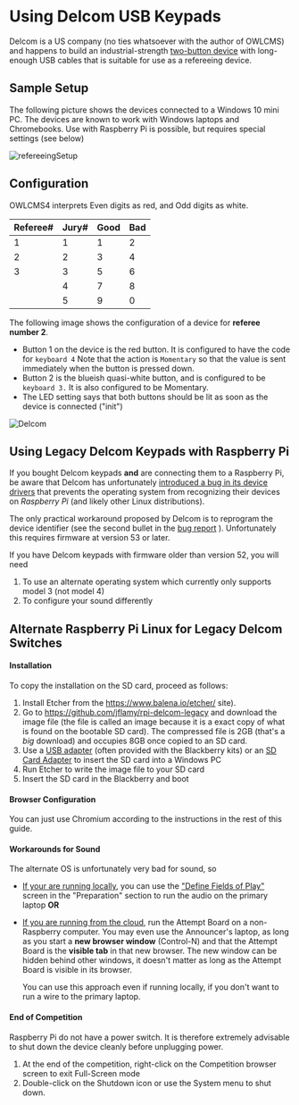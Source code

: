 # Using Delcom USB Keypads

Delcom is a US company (no ties whatsoever with the author of OWLCMS) and happens to build an industrial-strength [two-button device](http://www.delcomproducts.com/productdetails.asp?PartNumber=706502-5M) with long-enough USB cables that is suitable for use as a refereeing device. 

## Sample Setup

The following picture shows the devices connected to a Windows 10 mini PC.  The devices are known to work with Windows laptops and Chromebooks.  Use with Raspberry Pi is possible, but requires special settings (see below)

![refereeingSetup](img/equipment/refereeingSetup.jpg)

## Configuration

OWLCMS4 interprets Even digits as red, and Odd digits as white. 

| Referee# | Jury# | Good | Bad  |
| -------- | ----- | ---- | ---- |
| 1        | 1     | 1    | 2    |
| 2        | 2     | 3    | 4    |
| 3        | 3     | 5    | 6    |
|          | 4     | 7    | 8    |
|          | 5     | 9    | 0    |

The following image shows the configuration of a device for **referee number 2**.

- Button 1 on the device is the red button. It is configured to have the code for `keyboard 4`  Note that the action is `Momentary` so that the value is sent immediately when the button is pressed down.
- Button 2 is the blueish quasi-white button, and is configured to be `keyboard 3.`  It is also configured to be Momentary.
- The LED setting says that both buttons should be lit as soon as the device is connected ("init")

![Delcom](img/equipment/Untitled.png)

## Using Legacy Delcom Keypads with Raspberry Pi

If you bought Delcom keypads **and** are connecting them to a Raspberry Pi,  be aware that Delcom has unfortunately [introduced a bug in its device drivers](http://www.delcomproducts.com/webnote.asp?id=3) that prevents the operating system from recognizing their devices on *Raspberry Pi* (and likely other Linux distributions).

The only practical workaround proposed by Delcom is to reprogram the device identifier (see the second bullet in the [bug report](http://www.delcomproducts.com/webnote.asp?id=3) ).  Unfortunately this requires firmware at version 53 or later.

If you have Delcom keypads with firmware older than version 52, you will need 

1. To use an alternate operating system which currently only supports model 3 (not model 4)
2. To configure your sound differently

## Alternate Raspberry Pi Linux for Legacy Delcom Switches

#### Installation

To copy the installation on the SD card, proceed as follows:

1.	Install Etcher from the https://www.balena.io/etcher/ site).
2.	Go to https://github.com/jflamy/rpi-delcom-legacy and download the image file (the file is called an image because it is a exact copy of what is found on the bootable SD card).  The compressed file is 2GB (that's a *big* download) and occupies 8GB once copied to an SD card.
3.	Use a [USB adapter](https://www.amazon.ca/IOGEAR-MicroSD-Reader-Writer-GFR204SD/dp/B0046TJG1U/ref=sr_1_20?keywords=micro+sd+adapter+usb&qid=1564876396&s=electronics&sr=1-20) (often provided with the Blackberry kits)  or an [SD Card Adapter](https://www.amazon.ca/SanDisk-MicroSD-Memory-Adapter-MICROSD-ADAPTER/dp/B0047WZOOO) to insert the SD card into a Windows PC
4.	Run Etcher to write the image file to your SD card
5.	Insert the SD card in the Blackberry and boot

#### Browser Configuration

You can just use Chromium according to the instructions in the rest of this guide.

#### Workarounds for Sound

The alternate OS is unfortunately very bad for sound, so

- <u>If your are running locally</u>, you can use the ["Define Fields of Play"](Preparation#associating-an-audio-output-with-a-platform) screen in the "Preparation" section to run the audio on the primary laptop **OR**

- <u>If you are running from the cloud</u>, run the Attempt Board on a non-Raspberry computer.  You may even use the Announcer's laptop, as long as you start a **new browser window** (Control-N) and that the Attempt Board is the **visible tab** in that new browser.  The new window can be hidden behind other windows, it doesn't matter as long as the Attempt Board is visible in its browser.

  You can use this approach even if running locally, if you don't want to run a wire to the primary laptop.

#### End of Competition
Raspberry Pi do not have a power switch. It is therefore extremely advisable to shut down the device cleanly before unplugging power.

1. At the end of the competition, right-click on the Competition browser screen to exit Full-Screen mode
2. Double-click on the Shutdown icon or use the System menu to shut down.



